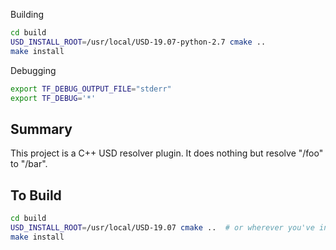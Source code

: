 Building
```bash
cd build
USD_INSTALL_ROOT=/usr/local/USD-19.07-python-2.7 cmake ..
make install
```

Debugging
```bash
export TF_DEBUG_OUTPUT_FILE="stderr"
export TF_DEBUG='*'
```


## Summary
This project is a C++ USD resolver plugin. It does nothing but resolve
"/foo" to "/bar".


## To Build
```bash
cd build
USD_INSTALL_ROOT=/usr/local/USD-19.07 cmake ..  # or wherever you've installed USD
make install
```
